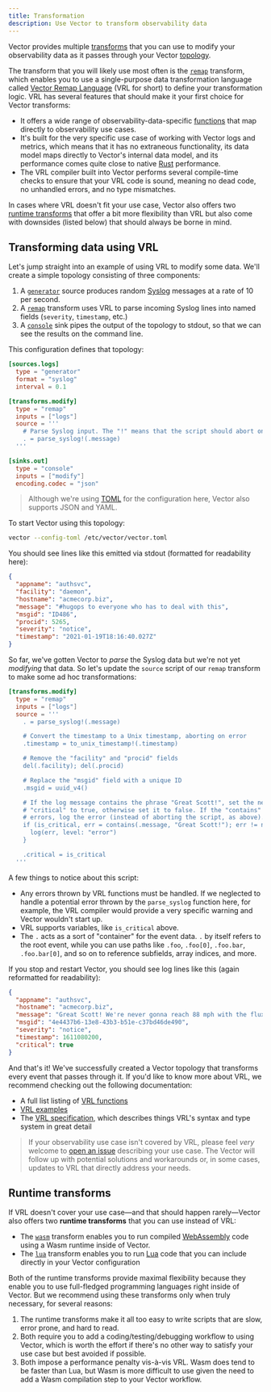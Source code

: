 ```yaml
---
title: Transformation
description: Use Vector to transform observability data
---
```


Vector provides multiple [transforms][docs.transforms] that you can use to
modify your observability data as it passes through your Vector
[topology][docs.topology].

The transform that you will likely use most often is the [`remap`][docs.remap]
transform, which enables you to use a single-purpose data transformation
language called [Vector Remap Language][docs.vrl] (VRL for short) to define your
transformation logic. VRL has several features that should make it your first
choice for Vector transforms:

* It offers a wide range of observability-data-specific
  [functions][docs.vrl_funcs] that map directly to observability use cases.
* It's built for the very specific use case of working with Vector logs and
  metrics, which means that it has no extraneous functionality, its data model
  maps directly to Vector's internal data model, and its performance comes quite
  close to native [Rust][urls.rust] performance.
* The VRL compiler built into Vector performs several compile-time checks to
  ensure that your VRL code is sound, meaning no dead code, no unhandled errors,
  and no type mismatches.

In cases where VRL doesn't fit your use case, Vector also offers two [runtime
transforms](#runtime-transforms) that offer a bit more flexibility than VRL but
also come with downsides (listed below) that should always be borne in mind.

## Transforming data using VRL

Let's jump straight into an example of using VRL to modify some data. We'll
create a simple topology consisting of three components:

1. A [`generator`][docs.generator] source produces random [Syslog][urls.syslog]
   messages at a rate of 10 per second.
2. A [`remap`][docs.remap] transform uses VRL to parse incoming Syslog lines
   into named fields (`severity`, `timestamp`, etc.)
3. A [`console`][docs.console] sink pipes the output of the topology to stdout,
   so that we can see the results on the command line.

This configuration defines that topology:

```toml title="vector.toml"
[sources.logs]
  type = "generator"
  format = "syslog"
  interval = 0.1

[transforms.modify]
  type = "remap"
  inputs = ["logs"]
  source = '''
    # Parse Syslog input. The "!" means that the script should abort on error.
    . = parse_syslog!(.message)
  '''

[sinks.out]
  type = "console"
  inputs = ["modify"]
  encoding.codec = "json"
```

> Although we're using [TOML][urls.toml] for the configuration here, Vector also
> supports JSON and YAML.

To start Vector using this topology:

```bash
vector --config-toml /etc/vector/vector.toml
```

You should see lines like this emitted via stdout (formatted for readability
here):

```json
{
  "appname": "authsvc",
  "facility": "daemon",
  "hostname": "acmecorp.biz",
  "message": "#hugops to everyone who has to deal with this",
  "msgid": "ID486",
  "procid": 5265,
  "severity": "notice",
  "timestamp": "2021-01-19T18:16:40.027Z"
}
```

So far, we've gotten Vector to *parse* the Syslog data but we're not yet
*modifying* that data. So let's update the `source` script of our `remap`
transform to make some ad hoc transformations:

```toml
[transforms.modify]
  type = "remap"
  inputs = ["logs"]
  source = '''
    . = parse_syslog!(.message)

    # Convert the timestamp to a Unix timestamp, aborting on error
    .timestamp = to_unix_timestamp!(.timestamp)

    # Remove the "facility" and "procid" fields
    del(.facility); del(.procid)

    # Replace the "msgid" field with a unique ID
    .msgid = uuid_v4()

    # If the log message contains the phrase "Great Scott!", set the new field
    # "critical" to true, otherwise set it to false. If the "contains" function
    # errors, log the error (instead of aborting the script, as above).
    if (is_critical, err = contains(.message, "Great Scott!"); err != null) {
      log(err, level: "error")
    }

    .critical = is_critical
  '''
```

A few things to notice about this script:

* Any errors thrown by VRL functions must be handled. If we neglected to handle
  a potential error thrown by the `parse_syslog` function here, for example, the
  VRL compiler would provide a very specific warning and Vector wouldn't start
  up.
* VRL supports variables, like `is_critical` above.
* The `.` acts as a sort of "container" for the event data. `.` by itself refers
  to the root event, while you can use paths like `.foo`, `.foo[0]`,
  `.foo.bar`, `.foo.bar[0]`, and so on to reference subfields, array indices,
  and more.

If you stop and restart Vector, you should see log lines like this (again
reformatted for readability):

```json
{
  "appname": "authsvc",
  "hostname": "acmecorp.biz",
  "message": "Great Scott! We're never gonna reach 88 mph with the flux capacitor in its current state!",
  "msgid": "4e4437b6-13e8-43b3-b51e-c37bd46de490",
  "severity": "notice",
  "timestamp": 1611080200,
  "critical": true
}
```

And that's it! We've successfully created a Vector topology that transforms
every event that passes through it. If you'd like to know more about VRL, we
recommend checking out the following documentation:

* A full list listing of [VRL functions][docs.vrl_funcs]
* [VRL examples][docs.vrl_examples]
* The [VRL specification][docs.vrl_spec], which describes things VRL's syntax
  and type system in great detail

> If your observability use case isn't covered by VRL, please feel *very*
> welcome to [open an issue][urls.issue] describing your use case. The Vector
> will follow up with potential solutions and workarounds or, in some cases,
> updates to VRL that directly address your needs.

## Runtime transforms

If VRL doesn't cover your use case—and that should happen rarely—Vector also
offers two **runtime transforms** that you can use instead of VRL:

* The [`wasm`][docs.wasm] transform enables you to run compiled
  [WebAssembly][urls.wasm] code using a Wasm runtime inside of Vector.
* The [`lua`][docs.lua] transform enables you to run [Lua][urls.lua] code
  that you can include directly in your Vector configuration

Both of the runtime transforms provide maximal flexibility because they enable
you to use full-fledged programming languages right inside of Vector. But we
recommend using these transforms only when truly necessary, for several reasons:

1. The runtime transforms make it all too easy to write scripts that are slow,
   error prone, and hard to read.
2. Both require you to add a coding/testing/debugging workflow to using Vector,
   which is worth the effort if there's no other way to satisfy your use case
   but best avoided if possible.
3. Both impose a performance penalty vis-à-vis VRL. Wasm does tend to be faster
   than Lua, but Wasm is more difficult to use given the need to add a
   Wasm compilation step to your Vector workflow.

[docs.console]: /docs/reference/transforms/console
[docs.generator]: /docs/reference/transforms/generator
[docs.lua]: /docs/reference/transforms/lua
[docs.remap]: /docs/reference/transforms/remap
[docs.topology]: /docs/about/under-the-hood/architecture/topology-model
[docs.transforms]: /docs/reference/transforms
[docs.vrl]: /docs/reference/vrl
[docs.vrl_examples]: /docs/reference/vrl/examples
[docs.vrl_funcs]: /docs/reference/vrl/functions
[docs.vrl_spec]: /docs/reference/vrl/spec
[docs.wasm]: /docs/reference/transforms/wasm
[urls.issue]: https://github.com/timberio/vector/issues/new?assignees=&labels=type%3A+enhancement&template=enhancement.md&title=
[urls.lua]: https://www.lua.org
[urls.rust]: https://rust-lang.org
[urls.syslog]: https://en.wikipedia.org/wiki/Syslog
[urls.toml]: https://toml.io
[urls.wasm]: https://webassembly.org
